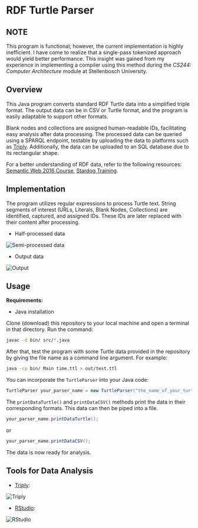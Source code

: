 # RDF Turtle Parser

## NOTE
This program is functional; however, the current implementation is highly inefficient. I have come to realize that a single-pass tokenized approach would yield better performance. This insight was gained from my experience in implementing a compiler using this method during the _CS244: Computer Architecture_ module at Stellenbosch University.

## Overview
This Java program converts standard RDF Turtle data into a simplified triple format. The output data can be in CSV or Turtle format, and the program is easily adaptable to support other formats.

Blank nodes and collections are assigned human-readable IDs, facilitating easy analysis after data processing. The processed data can be queried using a SPARQL endpoint, testable by uploading the data to platforms such as [Triply](https://triplydb.com/). Additionally, the data can be uploaded to an SQL database due to its rectangular shape.

For a better understanding of RDF data, refer to the following resources: [Semantic Web 2016 Course](https://open.hpi.de/courses/semanticweb2016/), [Stardog Training](https://www.stardog.com/trainings/).

## Implementation
The program utilizes regular expressions to process Turtle text. String segments of interest (URLs, Literals, Blank Nodes, Collections) are identified, captured, and assigned IDs. These IDs are later replaced with their content after processing.

- Half-processed data

![Semi-processed data](https://user-images.githubusercontent.com/79271609/215045378-a9a7458a-0db1-4906-8e3c-56d891531f55.png)

- Output data

![Output](https://user-images.githubusercontent.com/79271609/215045417-31c1aa61-fea1-4447-9a51-3509c7dce5af.png)

## Usage
**Requirements:**
- Java installation

Clone (download) this repository to your local machine and open a terminal in that directory. Run the command:
```bash
javac -d bin/ src/*.java
```

After that, test the program with some Turtle data provided in the repository by giving the file name as a command line argument. For example:
```bash
java -cp bin/ Main time.ttl > out/test.ttl
```

You can incorporate the `TurtleParser` into your Java code:
```java
TurtleParser your_parser_name = new TurtleParser("the_name_of_your_turtle_file.ttl");
```

The `printDataTurtle()` and `printDataCSV()` methods print the data in their corresponding formats. This data can then be piped into a file.
```java
your_parser_name.printDataTurtle();
```
or
```java
your_parser_name.printDataCSV();
```

The data is now ready for analysis.

## Tools for Data Analysis
- [Triply](https://triplydb.com/):

![Triply](https://user-images.githubusercontent.com/79271609/215045695-4dc92331-fd3b-48a3-b5dd-e4fa3538e9f2.png)

- [RStudio](https://posit.co/download/rstudio-desktop/):

![RStudio](https://user-images.githubusercontent.com/79271609/215045722-dddc4ae8-2294-47da-9b42-d9514823dd8a.png)
